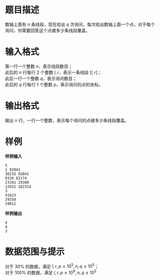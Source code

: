 
# 题目描述

数轴上面有 $n$ 条线段，现在给出 $q$ 次询问，每次给出数轴上面一个点，对于每个询问，你需要回答这个点被多少条线段覆盖。

# 输入格式

第一行一个整数 $n$，表示线段数目；   
此后的 $n$ 行每行 $2$ 个整数 $l, r$，表示一条线段 $[l, r]$；   
此后一行一个整数 $q$，表示询问数目；   
此后的 $q$ 行每行 $1$ 个整数 $p$，表示询问的点的坐标。

# 输出格式

输出 $n$ 行，一行一个整数，表示每个询问的点被多少条线段覆盖。

# 样例

**样例输入**
```text
5
1 92841
36235 92841
9328 82174
23341 29380
12931 182314
3
41623
29358
19012
```
**样例输出**
```text
4
4
3
```

# 数据范围与提示

对于 $30\%$ 的数据，满足 $l, r, p \leq 10^5, n, q \leq 10^5$；    
对于 $100\%$ 的数据，满足 $l, r, p \leq 10^9, n, q \leq 10^5$

